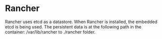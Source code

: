 # Rancher

Rancher uses etcd as a datastore. When Rancher is installed, the embedded etcd is being used. The persistent data is at the following path in the container: /var/lib/rancher to ./rancher folder.
